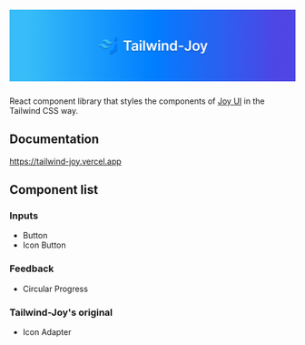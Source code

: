 # ![tailwind-joy](https://github.com/ony3000/tailwind-joy/blob/master/.github/banner.png)

React component library that styles the components of [Joy UI](https://mui.com/joy-ui/getting-started/) in the Tailwind CSS way.

## Documentation

https://tailwind-joy.vercel.app

## Component list

### Inputs

- Button
- Icon Button

### Feedback

- Circular Progress

### Tailwind-Joy's original

- Icon Adapter
